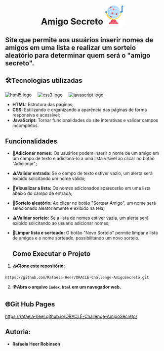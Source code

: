 <h1 align="center">Amigo Secreto
<img src="https://github.com/Rafaela-Heer/ORACLE-Challenge-AmigoSecreto/blob/main/IMAGES/sorteio.png"></h1>

<h2> Site que permite aos usuários inserir nomes de amigos em uma lista e realizar um sorteio aleatório para determinar quem será o "amigo secreto".</h2>


 ## 🛠️Tecnologias utilizadas 
 <div align="left">
  <img src="https://cdn.jsdelivr.net/gh/devicons/devicon/icons/html5/html5-original.svg" height="40" alt="html5 logo"  />
  <img width="12" />
  <img src="https://cdn.jsdelivr.net/gh/devicons/devicon/icons/css3/css3-original.svg" height="40" alt="css3 logo"  />
  <img width="12" />
  <img src="https://cdn.jsdelivr.net/gh/devicons/devicon/icons/javascript/javascript-original.svg" height="40" alt="javascript logo"  />
  <img width="12" />
</div>

  - **HTML:** Estrutura das páginas;
  - **CSS:** Estilizando e organizando a aparência das páginas de forma responsiva e acessível;
  - **JavaScript:** Tornar funcionalidades do site interativas e validar campos incompletos.

 ## Funcionalidades
- 📝**Adicionar nomes:** Os usuários podem inserir o nome de um amigo em um campo de texto e adicioná-lo a uma lista visível ao clicar no botão "Adicionar";
- ⚠️**Validar entrada:** Se o campo de texto estiver vazio, um alerta será exibido solicitando um nome válido;
- 📜**Visualizar a lista:** Os nomes adicionados aparecerão em uma lista abaixo do campo de entrada;
- 🎯**Sorteio aleatório:** Ao clicar no botão "Sortear Amigo", um nome será selecionado aleatoriamente e exibido na tela;
- ⚠️**Validar sorteio:** Se a lista de nomes estiver vazia, um alerta será exibido solicitando ao usuario adicionar nomes;
- 🔄**Limpar lista e sorteado:** O botão "Novo Sorteio" permite limpar a lista de amigos e o nome sorteado, possibilitando um novo sorteio.

   ## Como Executar o Projeto

1. 📥**Clone este repositório:**
```
https://github.com/Rafaela-Heer/ORACLE-Challenge-AmigoSecreto.git
```
2. 🌍**Abra o arquivo `index.html` em um navegador web.**


## 🌐Git Hub Pages
https://rafaela-heer.github.io/ORACLE-Challenge-AmigoSecreto/


  ## Autoria:
  - **Rafaela Heer Robinson**
